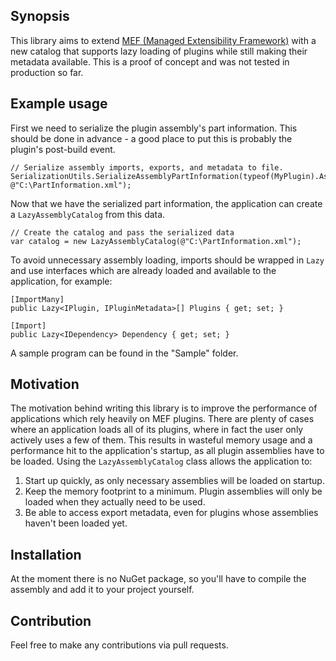 ## Synopsis

This library aims to extend [MEF (Managed Extensibility Framework)](https://msdn.microsoft.com/en-us/library/dd460648%28v=vs.110%29.aspx) with a new catalog that supports lazy loading of plugins while still making their metadata available.
This is a proof of concept and was not tested in production so far.

## Example usage

First we need to serialize the plugin assembly's part information. This should be done in advance - a good place to put this is probably the plugin's post-build event.
```
// Serialize assembly imports, exports, and metadata to file.
SerializationUtils.SerializeAssemblyPartInformation(typeof(MyPlugin).Assembly, @"C:\PartInformation.xml");
```

Now that we have the serialized part information, the application can create a `LazyAssemblyCatalog` from this data.
```
// Create the catalog and pass the serialized data
var catalog = new LazyAssemblyCatalog(@"C:\PartInformation.xml");
```

To avoid unnecessary assembly loading, imports should be wrapped in `Lazy` and use interfaces which are already loaded and available to the application, for example:
```
[ImportMany]
public Lazy<IPlugin, IPluginMetadata>[] Plugins { get; set; }

[Import]
public Lazy<IDependency> Dependency { get; set; }
```

A sample program can be found in the "Sample" folder.

## Motivation

The motivation behind writing this library is to improve the performance of applications which rely heavily on MEF plugins.
There are plenty of cases where an application loads all of its plugins, where in fact the user only actively uses a few of them. This results in wasteful memory usage and a performance hit to the application's startup, as all plugin assemblies have to be loaded.
Using the `LazyAssemblyCatalog` class allows the application to:

1. Start up quickly, as only necessary assemblies will be loaded on startup.
2. Keep the memory footprint to a minimum. Plugin assemblies will only be loaded when they actually need to be used.
3. Be able to access export metadata, even for plugins whose assemblies haven't been loaded yet.

## Installation

At the moment there is no NuGet package, so you'll have to compile the assembly and add it to your project yourself.

## Contribution

Feel free to make any contributions via pull requests.
